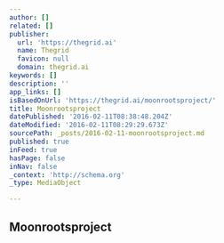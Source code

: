 ```yaml
---
author: []
related: []
publisher:
  url: 'https://thegrid.ai'
  name: Thegrid
  favicon: null
  domain: thegrid.ai
keywords: []
description: ''
app_links: []
isBasedOnUrl: 'https://thegrid.ai/moonrootsproject/'
title: Moonrootsproject
datePublished: '2016-02-11T08:38:48.204Z'
dateModified: '2016-02-11T08:29:29.673Z'
sourcePath: _posts/2016-02-11-moonrootsproject.md
published: true
inFeed: true
hasPage: false
inNav: false
_context: 'http://schema.org'
_type: MediaObject

---
```

<article style=""><h1>Moonrootsproject</h1></article>